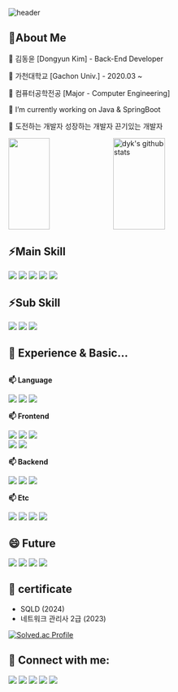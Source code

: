 ![header](https://capsule-render.vercel.app/api?type=slice&color=gradient&height=300&text=Welcome%20To%20Dyk's%20GitHub&fontSize=60&customColorList=0,2,3&animation=scaleIn)

## 🌱About Me

  <p>🔭 김동윤 [Dongyun Kim] - Back-End Developer</p>
  <p>🔭 가천대학교 [Gachon Univ.] - 2020.03 ~ </p>
  <p>🔭 컴퓨터공학전공 [Major - Computer Engineering]</p>
  <p>🔭 I’m currently working on Java & SpringBoot</p>
  <p>🔭 도전하는 개발자 성장하는 개발자 끈기있는 개발자</p>
  <a href="https://github.com/dyk-im"><img align="center" style="height:180px" width="40%" src="https://github-readme-stats.vercel.app/api/top-langs/?username=dyk-im&layout=compact&theme=nord&hide_border=true"/></a>
  <a href="https://github.com/dyk-im"><img align="center"  style="height:180px" width="45%" src="https://github-readme-stats.vercel.app/api?username=dyk-im&show_icons=true&include_all_commits=true&theme=nord&hide_border=true" alt="dyk's github stats" /></a>


## ⚡Main Skill
<div style="display:flex; flex-direction:column; align-items:flex-start;">
     <div>
       <img src="https://img.shields.io/badge/java-F98012?style=for-the-badge&logo=openjdk&logoColor=white">
       <img src="https://img.shields.io/badge/spring-6DB33F?style=for-the-badge&logo=spring&logoColor=black">
       <img src="https://img.shields.io/badge/springboot-6DB33F?style=for-the-badge&logo=springboot&logoColor=black">
       <img src="https://img.shields.io/badge/MySQL-4479A1?style=for-the-badge&logo=mysql&logoColor=white">
       <img src="https://img.shields.io/badge/AWS-FF9900?style=for-the-badge&logo=amazon ec2&logoColor=white">
     </div>
</div>

## ⚡Sub Skill
<div style="display:flex; flex-direction:column; align-items:flex-start;">
     <div>
       <img src="https://img.shields.io/badge/Docker-2496ED?style=for-the-badge&logo=docker&logoColor=white">
       <img src="https://img.shields.io/badge/githubactions-2088FF?style=for-the-badge&logo=githubactions&logoColor=black">
       <img src="https://img.shields.io/badge/Linux-FCC624?style=for-the-badge&logo=linux&logoColor=black">
     </div>
</div>

##  🤔 Experience & Basic...
<div style="display:flex; flex-direction:column; align-items:flex-start;">
   <p><strong>📫 Language</strong></p>
    <div>
      <img src="https://img.shields.io/badge/C-00599C?style=for-the-badge&logo=C&logoColor=white"/>
      <img src="https://img.shields.io/badge/C++-00599C?style=for-the-badge&logo=cplusplus&logoColor=white">
      <img src="https://img.shields.io/badge/Python-3776AB?style=for-the-badge&logo=python&logoColor=white">
    </div>
    <p><strong>📫 Frontend</strong></p>
    <div>
        <img src="https://img.shields.io/badge/Html5-E34F26?style=for-the-badge&logo=html5&logoColor=white"> 
        <img src="https://img.shields.io/badge/css-1572B6?style=for-the-badge&logo=css3&logoColor=white"> 
        <img src="https://img.shields.io/badge/javascript-F7DF1E?style=for-the-badge&logo=javascript&logoColor=black"> <br/>
        <img src="https://img.shields.io/badge/react-61DAFB?style=for-the-badge&logo=react&logoColor=white">
        <!--<img src="https://img.shields.io/badge/vue-4FC08D?style=for-the-badge&logo=vue.js&logoColor=white">-->
        <img src="https://img.shields.io/badge/jsp-FF6600?style=for-the-badge&logo=ejs&logoColor=white">
    </div>
    <p><strong>📫 Backend</strong></p>
    <div>
      <img src="https://img.shields.io/badge/Node.js-5FA04E?style=for-the-badge&logo=node.js&logoColor=black">
      <img src="https://img.shields.io/badge/express-000000?style=for-the-badge&logo=express&logoColor=white">
      <img src="https://img.shields.io/badge/Oracle-F80000?style=for-the-badge&logo=oracle&logoColor=white">
    </div>
    <p><strong>📫 Etc</strong></p>
    <div>
      <img src="https://img.shields.io/badge/Security-1A1A1A?style=for-the-badge&logo=hackaday&logoColor=white">
      <img src="https://img.shields.io/badge/raspberry pi-A22846?style=for-the-badge&logo=raspberry pi&logoColor=white">
      <img src="https://img.shields.io/badge/figma-F24E1E?style=for-the-badge&logo=figma&logoColor=white">
      <img src="https://img.shields.io/badge/tensorflow-FF6F00?style=for-the-badge&logo=tensorflow&logoColor=white">
    </div>
</div>

## 😄 Future
<div>
      <img src="https://img.shields.io/badge/kubernetes-326CE5?style=for-the-badge&logo=kubernetes&logoColor=white">
      <img src="https://img.shields.io/badge/terraform-844FBA?style=for-the-badge&logo=terraform&logoColor=white">
      <img src="https://img.shields.io/badge/rust-000000?style=for-the-badge&logo=rust&logoColor=white">
      <img src="https://img.shields.io/badge/Go-00ADD8?style=for-the-badge&logo=Go&logoColor=white"><br>
</div>

## 📝 certificate
* SQLD (2024)
* 네트워크 관리사 2급 (2023)

[![Solved.ac Profile](http://mazassumnida.wtf/api/v2/generate_badge?boj=아이디)](https://solved.ac/아이디/)

## 💬 Connect with me:
<div style="display:flex; flex-direction:column; align-items:flex-start;">
<div>
      <img src="https://img.shields.io/badge/notion-000000?style=for-the-badge&logo=notion&logoColor=white">
      <img src="https://img.shields.io/badge/discord-5865F2?style=for-the-badge&logo=discord&logoColor=white">
      <img src="https://img.shields.io/badge/facebook-0866FF?style=for-the-badge&logo=facebook&logoColor=white">
      <img src="https://img.shields.io/badge/instagram-E4405F?style=for-the-badge&logo=instagram&logoColor=white">
      <img src="https://img.shields.io/badge/open-FFCD00?style=for-the-badge&logo=kakaotalk&logoColor=white">
    </div><br>
  </div>
<!--
**dyk-im/dyk-im** is a ✨ _special_ ✨ repository because its `README.md` (this file) appears on your GitHub profile.

Here are some ideas to get you started:

- 🔭 I’m currently working on ...
- 🌱 I’m currently learning ...
- 👯 I’m looking to collaborate on ...
- 🤔 I’m looking for help with ...
- 💬 Ask me about ...
- 📫 How to reach me: ...
- 😄 Pronouns: ...
- ⚡ Fun fact: ...
-->
